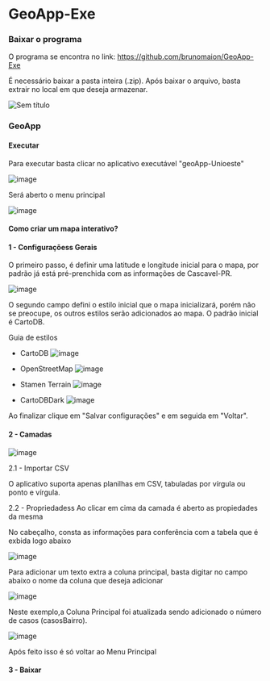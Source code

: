 # GeoApp-Exe

### Baixar o programa

O programa se encontra no link: https://github.com/brunomaion/GeoApp-Exe

É necessário baixar a pasta inteira (.zip). Após baixar o arquivo, basta extrair no local em que deseja armazenar.

![Sem título](https://github.com/brunomaion/GeoApp-Exe/assets/75392370/bdb53e60-25e3-4d14-9cfb-099c11a57857)


### GeoApp

#### Executar
Para executar basta clicar no aplicativo executável "geoApp-Unioeste"

![image](https://github.com/brunomaion/GeoApp-Exe/assets/75392370/404cf4cd-59ce-4774-87f0-8b4ceded94a4)

Será aberto o menu principal

![image](https://github.com/brunomaion/GeoApp-Exe/assets/75392370/929599df-9789-4df0-95cc-600565dddc10)

#### Como criar um mapa interativo?

#### 1 - Configuraçõess Gerais

O primeiro passo, é definir uma latitude e longitude inicial para o mapa, por padrão já está pré-prenchida com as informações de Cascavel-PR. 

![image](https://github.com/brunomaion/GeoApp-Exe/assets/75392370/6d58c437-9b28-4676-80ba-bc9c20de4858)

O segundo campo defini o estilo inicial que o mapa inicializará, porém não se preocupe, os outros estilos serão adicionados ao mapa. O padrão inicial é CartoDB.

Guia de estilos

- CartoDB ![image](https://github.com/brunomaion/GeoApp-Exe/assets/75392370/453ea4fd-71ec-43d8-8d63-ae2d445e677c)

- OpenStreetMap ![image](https://github.com/brunomaion/GeoApp-Exe/assets/75392370/2c3a8640-5fdb-440e-8e30-f0decc29dce2)

- Stamen Terrain ![image](https://github.com/brunomaion/GeoApp-Exe/assets/75392370/f11db760-6b6c-4709-a55e-9a7e7a32bde2)

- CartoDBDark ![image](https://github.com/brunomaion/GeoApp-Exe/assets/75392370/7f63646a-91ea-46a0-b783-2dddfb659bc0)


Ao finalizar clique em "Salvar configurações" e em seguida em "Voltar".


#### 2 - Camadas
![image](https://github.com/brunomaion/GeoApp-Exe/assets/75392370/f489b4f7-078a-47ca-a293-ddceb35185e4)

2.1 - Importar CSV

O aplicativo suporta apenas planilhas em CSV, tabuladas por vírgula ou ponto e vírgula.

2.2 - Propriedadess
Ao clicar em cima da camada é aberto as propiedades da mesma

No cabeçalho, consta as informações para conferência com a tabela que é exbida logo abaixo

![image](https://github.com/brunomaion/GeoApp-Exe/assets/75392370/a8fb794f-568f-4d21-b8a4-51d743fd6824)


Para adicionar um texto extra a coluna principal, basta digitar no campo abaixo o nome da coluna que deseja adicionar 

![image](https://github.com/brunomaion/GeoApp-Exe/assets/75392370/653d2065-0501-4495-94a5-a24a4e1c0551)

Neste exemplo,a  Coluna Principal foi atualizada sendo adicionado o número de casos (casosBairro).

![image](https://github.com/brunomaion/GeoApp-Exe/assets/75392370/5718e68a-0ae5-4c6c-aaac-a4ebcab6ab33)

Após feito isso é só voltar ao Menu Principal


#### 3 - Baixar 


